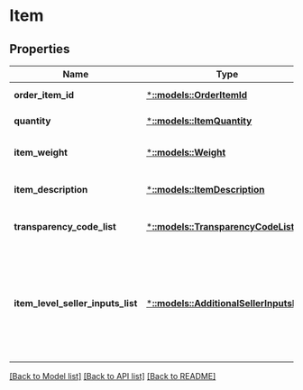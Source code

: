 # Item

## Properties
Name | Type | Description | Notes
------------ | ------------- | ------------- | -------------
**order_item_id** | [***::models::OrderItemId**](OrderItemId.md) |  | [default to null]
**quantity** | [***::models::ItemQuantity**](ItemQuantity.md) |  | [default to null]
**item_weight** | [***::models::Weight**](Weight.md) |  | [optional] [default to null]
**item_description** | [***::models::ItemDescription**](ItemDescription.md) |  | [optional] [default to null]
**transparency_code_list** | [***::models::TransparencyCodeList**](TransparencyCodeList.md) |  | [optional] [default to null]
**item_level_seller_inputs_list** | [***::models::AdditionalSellerInputsList**](AdditionalSellerInputsList.md) | A list of additional seller inputs required to ship this item using the chosen shipping service. | [optional] [default to null]

[[Back to Model list]](../README.md#documentation-for-models) [[Back to API list]](../README.md#documentation-for-api-endpoints) [[Back to README]](../README.md)


